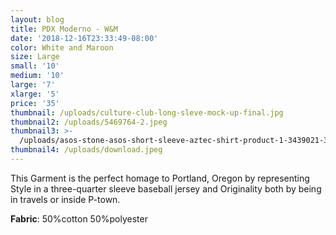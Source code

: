```yaml
---
layout: blog
title: PDX Moderno - W&M
date: '2018-12-16T23:33:49-08:00'
color: White and Maroon
size: Large
small: '10'
medium: '10'
large: '7'
xlarge: '5'
price: '35'
thumbnail: /uploads/culture-club-long-sleve-mock-up-final.jpg
thumbnail2: /uploads/5469764-2.jpeg
thumbnail3: >-
  /uploads/asos-stone-asos-short-sleeve-aztec-shirt-product-1-3439021-384127808.jpeg
thumbnail4: /uploads/download.jpeg
---
```

This Garment is the perfect homage to Portland, Oregon by representing  Style in a three-quarter sleeve baseball jersey and Originality both by being in travels or inside P-town.





**Fabric**: 50%cotton 50%polyester
